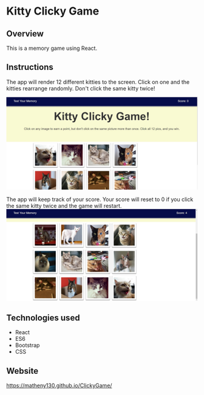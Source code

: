 # Kitty Clicky Game

## Overview

This is a memory game using React.


## Instructions

The app will render 12 different kitties to the screen. Click on one and the kitties rearrange randomly. Don't click the same kitty twice!

![Kitty Clicky Game](./src/images/catgame.jpg)

The app will keep track of your score. Your score will reset to 0 if you click the same kitty twice and the game will restart.
![Game in Progress](./src/images/catgame2.jpg)


## Technologies used

* React
* ES6
* Bootstrap
* CSS

## Website

https://matheny130.github.io/ClickyGame/
